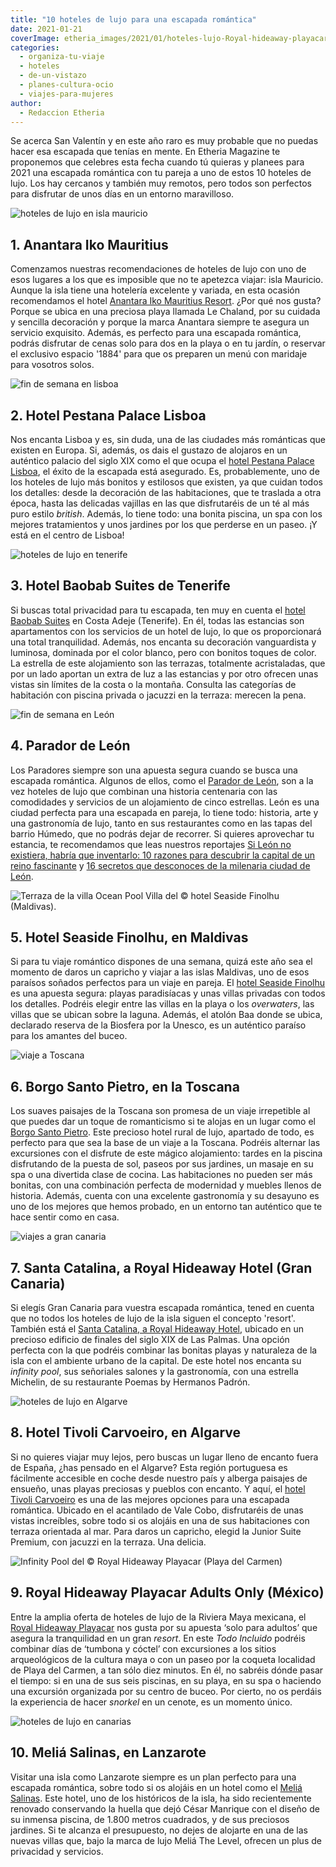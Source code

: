 ```yaml
---
title: "10 hoteles de lujo para una escapada romántica"
date: 2021-01-21
coverImage: etheria_images/2021/01/hoteles-lujo-Royal-hideaway-playacar.jpg
categories: 
  - organiza-tu-viaje
  - hoteles
  - de-un-vistazo
  - planes-cultura-ocio
  - viajes-para-mujeres
author: 
  - Redaccion Etheria
---
```


Se acerca San Valentín y en este año raro es muy probable que no puedas hacer esa escapada que tenías en mente. En Etheria Magazine te proponemos que celebres esta fecha cuando tú quieras y planees para 2021 una escapada romántica con tu pareja a uno de estos 10 hoteles de lujo. Los hay cercanos y también muy remotos, pero todos son perfectos para disfrutar de unos días en un entorno maravilloso.

![hoteles de lujo en isla mauricio](etheria_images/2021/01/Hoteles-lujo-Anantara-Mauricio.jpg "Romántica cena en la playa en el © Anantara Iko Mauritius.")

## 1\. Anantara Iko Mauritius

Comenzamos nuestras recomendaciones de hoteles de lujo con uno de esos lugares a los que 
es imposible que no te apetezca viajar: isla Mauricio. Aunque la isla tiene una 
hotelería excelente y variada, en esta ocasión recomendamos el hotel [Anantara Iko 
Mauritius 
Resort](https://etheriamagazine.com/2020/12/15/hotel-de-lujo-isla-mauricio-anantara-iko-mauritius-resort-villas/). 
¿Por qué nos gusta? Porque se ubica en una preciosa playa llamada Le Chaland, por su 
cuidada y sencilla decoración y porque la marca Anantara siempre te asegura un servicio 
exquisito. Además, es perfecto para una escapada romántica, podrás disfrutar de cenas 
solo para dos en la playa o en tu jardín, o reservar el exclusivo espacio '1884' para 
que os preparen un menú con maridaje para vosotros solos. 

![fin de semana en lisboa](etheria_images/2021/01/hoteles-lujo.Pestana-palace.jpg "Hora del té en el hotel © Pestana Palace de Lisboa.")

## 2\. Hotel Pestana Palace Lisboa

Nos encanta Lisboa y es, sin duda, una de las ciudades más románticas que existen en 
Europa. Si, además, os dais el gustazo de alojaros en un auténtico palacio del siglo XIX 
como el que ocupa el [hotel Pestana Palace 
Lisboa](https://etheriamagazine.com/2020/04/28/hotel-pestana-palace-lisboa-escapada-lujo/), 
el éxito de la escapada está asegurado. Es, probablemente, uno de los hoteles de lujo 
más bonitos y estilosos que existen, ya que cuidan todos los detalles: desde la 
decoración de las habitaciones, que te traslada a otra época, hasta las delicadas 
vajillas en las que disfrutaréis de un té al más puro estilo _british_. Además, lo tiene 
todo: una bonita piscina, un spa con los mejores tratamientos y unos jardines por los 
que perderse en un paseo. ¡Y está en el centro de Lisboa! 

![hoteles de lujo en tenerife](etheria_images/2021/01/hoteles-lujobaobab-tenerife.jpg "Piscina privada de una de las suites del © Baobab Suites Hotel")

## 3\. Hotel Baobab Suites de Tenerife

Si buscas total privacidad para tu escapada, ten muy en cuenta el [hotel Baobab 
Suites](https://etheriamagazine.com/2020/07/22/hotel-lujo-baobab-suites-tenerife/) en 
Costa Adeje (Tenerife). En él, todas las estancias son apartamentos con los servicios de 
un hotel de lujo, lo que os proporcionará una total tranquilidad. Además, nos encanta su 
decoración vanguardista y luminosa, dominada por el color blanco, pero con bonitos 
toques de color. La estrella de este alojamiento son las terrazas, totalmente 
acristaladas, que por un lado aportan un extra de luz a las estancias y por otro ofrecen 
unas vistas sin límites de la costa o la montaña. Consulta las categorías de habitación 
con piscina privada o jacuzzi en la terraza: merecen la pena. 

![fin de semana en León](etheria_images/2021/01/hoteles-lujo-Parador-leon.jpg "Fachada del © Parador de León.")

## 4\. Parador de León

Los Paradores siempre son una apuesta segura cuando se busca una escapada romántica. 
Algunos de ellos, como el [Parador de 
León](https://etheriamagazine.com/2020/12/22/parador-de-leon-hotel-romantico-y-de-lujo/), 
son a la vez hoteles de lujo que combinan una historia centenaria con las comodidades y 
servicios de un alojamiento de cinco estrellas. León es una ciudad perfecta para una 
escapada en pareja, lo tiene todo: historia, arte y una gastronomía de lujo, tanto en 
sus restaurantes como en las tapas del barrio Húmedo, que no podrás dejar de recorrer. 
Si quieres aprovechar tu estancia, te recomendamos que leas nuestros reportajes [Si León 
no existiera, habría que inventarlo: 10 razones para descubrir la capital de un reino 
fascinante](https://etheriamagazine.com/2020/12/28/10-razones-para-descubrir-leon-una-capital-unica-y-diferente/) 
y [16 secretos que desconoces de la milenaria ciudad de 
León](https://etheriamagazine.com/2020/12/16/16-lugares-secretos-y-leyendas-de-leon-capital/). 

![](etheria_images/2021/01/hoteles-lujo-seaside-finolhu.jpg "Terraza de la villa Ocean Pool Villa del © hotel Seaside Finolhu (Maldivas).")

## 5\. Hotel Seaside Finolhu, en Maldivas

Si para tu viaje romántico dispones de una semana, quizá este año sea el momento de 
daros un capricho y viajar a las islas Maldivas, uno de esos paraísos soñados perfectos 
para un viaje en pareja. El [hotel Seaside 
Finolhu](https://etheriamagazine.com/2020/09/29/hotel-lujo-maldivas-seaside-finolhu/) es 
una apuesta segura: playas paradisíacas y unas villas privadas con todos los detalles. 
Podréis elegir entre las villas en la playa o los _overwaters_, las villas que se ubican 
sobre la laguna. Además, el atolón Baa donde se ubica, declarado reserva de la Biosfera 
por la Unesco, es un auténtico paraíso para los amantes del buceo. 

![viaje a Toscana](etheria_images/2021/01/hotele-lujo-Borgo-Santo-Prieto.jpg "Panorámica del © Borgo Santo Pietro")

## 6\. Borgo Santo Pietro, en la Toscana

Los suaves paisajes de la Toscana son promesa de un viaje irrepetible al que puedes dar 
un toque de romanticismo si te alojas en un lugar como el [Borgo Santo 
Pietro](https://etheriamagazine.com/2020/04/14/hotel-lujo-toscana-borgo-santo-pietro/). 
Este precioso hotel rural de lujo, apartado de todo, es perfecto para que sea la base de 
un viaje a la Toscana. Podréis alternar las excursiones con el disfrute de este mágico 
alojamiento: tardes en la piscina disfrutando de la puesta de sol, paseos por sus 
jardines, un masaje en su spa o una divertida clase de cocina. Las habitaciones no 
pueden ser más bonitas, con una combinación perfecta de modernidad y muebles llenos de 
historia. Además, cuenta con una excelente gastronomía y su desayuno es uno de los 
mejores que hemos probado, en un entorno tan auténtico que te hace sentir como en casa. 

![viajes a gran canaria](etheria_images/2021/01/hoteles-lujo-santa-catalina.jpg "Piscina del © Santa Catalina, a Royal Hideaway Resort (Las Palmas)")

## 7\. Santa Catalina, a Royal Hideaway Hotel (Gran Canaria)

Si elegís Gran Canaria para vuestra escapada romántica, tened en cuenta que no todos los 
hoteles de lujo de la isla siguen el concepto 'resort'. También está el [Santa Catalina, 
a Royal Hideaway 
Hotel](https://etheriamagazine.com/2020/10/06/hotel-lujo-santa-catalina-barcelo-las-palmas-gran-canaria/), 
ubicado en un precioso edificio de finales del siglo XIX de Las Palmas. Una opción 
perfecta con la que podréis combinar las bonitas playas y naturaleza de la isla con el 
ambiente urbano de la capital. De este hotel nos encanta su _infinity pool_, sus 
señoriales salones y la gastronomía, con una estrella Michelin, de su restaurante Poemas 
by Hermanos Padrón. 

![hoteles de lujo en Algarve](etheria_images/2021/01/hoteles-lujo-tivoli-cavoerio.jpg "Piscina del © hotel Tivoli Carvoeiro")

## 8\. Hotel Tivoli Carvoeiro, en Algarve

Si no quieres viajar muy lejos, pero buscas un lugar lleno de encanto fuera de España, 
¿has pensado en el Algarve? Esta región portuguesa es fácilmente accesible en coche 
desde nuestro país y alberga paisajes de ensueño, unas playas preciosas y pueblos con 
encanto. Y aquí, el [hotel Tivoli 
Carvoeiro](https://etheriamagazine.com/2020/08/05/hotel-lujo-tivoli-carvoeiro-escapada-algarve/) 
es una de las mejores opciones para una escapada romántica. Ubicado en el acantilado de 
Vale Cobo, disfrutaréis de unas vistas increíbles, sobre todo si os alojáis en una de 
sus habitaciones con terraza orientada al mar. Para daros un capricho, elegid la Junior 
Suite Premium, con jacuzzi en la terraza. Una delicia. 

![](etheria_images/2021/01/hoteles-lujo-Royal-hideaway-playacar.jpg "Infinity Pool del © Royal Hideaway Playacar (Playa del Carmen)")

## 9\. Royal Hideaway Playacar Adults Only (México)

Entre la amplia oferta de hoteles de lujo de la Riviera Maya mexicana, el [Royal 
Hideaway 
Playacar](https://etheriamagazine.com/2020/04/07/escapada-en-pareja-en-el-royal-hideaway-playacar-en-la-riviera-maya-mexicana/) 
nos gusta por su apuesta ‘solo para adultos’ que asegura la tranquilidad en un gran 
_resort_. En este _Todo Incluido_ podréis combinar días de ‘tumbona y cóctel’ con 
excursiones a los sitios arqueológicos de la cultura maya o con un paseo por la coqueta 
localidad de Playa del Carmen, a tan sólo diez minutos. En él, no sabréis dónde pasar el 
tiempo: si en una de sus seis piscinas, en su playa, en su spa o haciendo una excursión 
organizada por su centro de buceo. Por cierto, no os perdáis la experiencia de hacer 
_snorkel_ en un cenote, es un momento único. 

![hoteles de lujo en canarias](etheria_images/2021/01/hoteles-lujo-melia-salinas-playa.jpg "Playa frente al © hotel Meliá Salinas")

## 10\. Meliá Salinas, en Lanzarote

Visitar una isla como Lanzarote siempre es un plan perfecto para una escapada romántica, 
sobre todo si os alojáis en un hotel como el [Meliá 
Salinas](https://etheriamagazine.com/2021/01/07/hotel-melia-salinas-lujo-en-lanzarote/). 
Este hotel, uno de los históricos de la isla, ha sido recientemente renovado conservando 
la huella que dejó César Manrique con el diseño de su inmensa piscina, de 1.800 metros 
cuadrados, y de sus preciosos jardines. Si te alcanza el presupuesto, no dejes de 
alojarte en una de las nuevas villas que, bajo la marca de lujo Meliá The Level, ofrecen 
un plus de privacidad y servicios.
